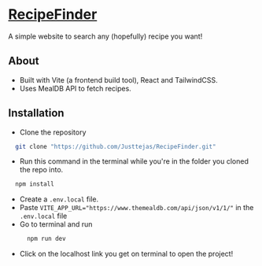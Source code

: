 # [RecipeFinder](https://recipe-finder-swart.vercel.app/)

A simple website to search any (hopefully) recipe you want!

## About

- Built with Vite (a frontend build tool), React and TailwindCSS.
- Uses MealDB API to fetch recipes.

## Installation

- Clone the repository

```sh
  git clone "https://github.com/Justtejas/RecipeFinder.git"

```

- Run this command in the terminal while you're in the folder you cloned the repo into.

```sh
  npm install

```

- Create a `.env.local` file.
- Paste `VITE_APP_URL="https://www.themealdb.com/api/json/v1/1/"` in the `.env.local` file
- Go to terminal and run
  ```sh
    npm run dev
  ```
- Click on the localhost link you get on terminal to open the project!

